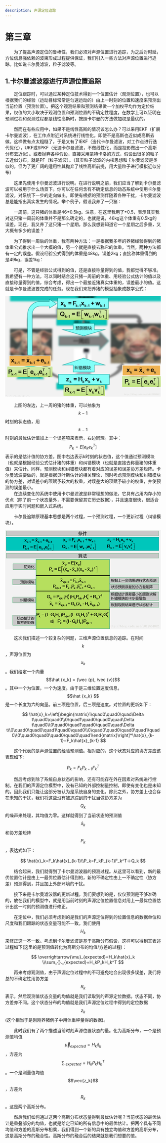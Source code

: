 ```yaml
---
description: 声源定位追踪
---
```


# 第三章

　　为了提高声源定位的鲁棒性，我们必须对声源位置进行追踪，为之后对时延，方位信息强依赖的波束形成过程提供保证，我们引入一些方法对声源位置进行追踪。比如说卡尔曼滤波，粒子滤波等。

## 1.卡尔曼滤波器进行声源位置追踪

　　定位跟踪时，可以通过某种定位技术得到一个位置估计（观测位置），也可以根据我们的经验（运动目标常常是匀速运动的）由上一时刻的位置和速度来预测出当前位置（预测位置）。把这个观测结果和预测结果做一个加权平均作为定位结果，权值的大小取决于观测位置和预测位置的不确定性程度，在数学上可以证明在预测过程和观测过程都是线性高斯时，按照卡尔曼的方法做加权是最优的。

　　然而在有些应用中，如果不是线性高斯的情况该怎么办？可以采用EKF（扩展卡尔曼滤波），在工作点附近对系统进行线性化，即使不是高斯也近似成高斯去做。这样做有点太粗糙了，于是又有了IEKF（迭代卡尔曼滤波，对工作点进行迭代优化），UKF或SPKF（无迹卡尔曼滤波，不做线性化，而是投影做出一个高斯分布去近似）。或者抛弃各种假设，直接采用蒙特卡洛的方式，假设出很多的粒子去近似分布，就是PF（粒子滤波）。（其实粒子滤波的内核思想和卡尔曼滤波是类似的，但为了更广阔的适用性其抛弃了线性高斯前提，用大量粒子进行模拟近似分布）

　　这里先使用卡尔曼滤波进行说明。在进行说明之前，我们应当了解到卡尔曼滤波可以被用于什么场景下。你可以在任何含有不确定信息的动态系统中使用卡尔曼滤波，对系统下一步的走向做出，即使有根据的预测伴随着各种干扰，卡尔曼滤波总是能指出真实发生的情况。举个例子，假设我养了一只猪：

　　一周前，这只猪的体重是46±0.5kg。注意，在这里我用了±0.5，表示其实我对这只猪一周前的体重并不是那么确定的，也就是说，46kg这个体重有0.5kg的误差。现在，我又养了这只猪一个星期。那么我想要知道它一个星期之后多重，又大概有多少的误差？

　　为了得到一周后的体重，我有两种方法：一是根据我多年的养猪经验得到的猪体重公式推求出一个大概的值，另一个就是直接去称它的体重。当然，两种方法都有一定的误差。假设经验公式得到的体重是48kg，误差2kg；直接称体重得到的是49kg，误差1kg：

　　可是，不管是经验公式得到的值，还是直接称量得到的值，我都觉得不够准。我希望有一种方法，可以同时结合这只猪一周前的体重、用经验公式估计的值以及直接称量得到的值，综合考虑，得出一个最接近猪真实体重的，误差最小的值。这就是卡尔曼滤波要完成的任务。现在我们来把养猪的模型抽象成数学公式：

![](../.gitbook/assets/kalman-to-pig.png)

　　上图的左边，上一周的猪的体重，可以抽象为 $$k-1$$ 时刻的状态值，用 $$k-1$$ 时刻的最优估计值加上一个误差项来表示，右边同理。其中： $$P_k=E[e_ke_k^T]$$ 表示的是估计值的协方差。图中右边表示k时刻的状态值，这个值通过预测模块（也就是根据经验公式估计猪的体重）和纠错模块（也就是直接去称量猪的体重值）来估计。同样，预测模块和纠错模块都有着对应的误差和误差协方差矩阵。卡尔曼滤波要做的，就是根据贝叶斯估计的相关理论，同时考虑预测模块和纠错模块的协方差，对误差小的项赋予较大的权重，对误差大的项赋予较小的权重，并使预测的误差最小。 　　  
　　在连续变化的系统中使用卡尔曼滤波是非常理想的做法，它具有占用内存小的优点（除了前一个状态量外，不需要保留其它历史数据），并且速度很快，很适合应用于实时问题和嵌入式系统。

　　卡尔曼追踪原理基本思想是两个过程，一个预测过程，一个更新过程（纠错模块）。

![](../.gitbook/assets/kalman-introduction.png)

　　这次我们描述一个较复杂的问题，三维声源位置信息的追踪。在时间 $$k$$ ，声源位置为 $$x_k$$。我们给定一个向量 $$\hat {x_k} = (\vec {p}, \vec {v})$$ 。其中一个为位置，一个为速度。由于是三维位置速度信息， $$\hat {x_k} $$ 是一个长度为六的向量。前三项是位置，后三项是速度。对位置的更新如下：

$$
\hat{x}_k=\left[\begin{matrix}1\quad0\quad0\quad\Delta t\quad0\quad0\\0\quad1\quad0\quad0\quad\Delta t\quad0\\0\quad0\quad1\quad0\quad0\quad\Delta t\\0\quad0\quad0\quad1\quad0\quad0\\0\quad0\quad0\quad0\quad1\quad0\\0\quad0\quad0\quad0\quad0\quad1\end{matrix}\right]*\hat{x}_{k-1}=F_k\hat{x}_{k-1}
$$

　　这个代表的是声源位置的经验预测值。相对应的，这个状态对应的协方差应该表现如下:

$$
P_k=F_kP_{k-1}F_k^T
$$

　　然后考虑到除了系统自身状态的影响，还有可能存在外在因素对系统进行控制。在我们的声源定位模型中，没有已知的外部控制量控制，即使有变化也是未知的。因此我们只能让这部分被认为是系统自身的变化。除此之外，协方差上也会存在未知的干扰，我们将这些没有被追踪到的干扰当做协方差为 $$Q_k$$ 的噪声来处理，其均值为零。这样就得到了当前状态的预测值 $$\hat{x}_k$$ 和协方差矩阵 $$P_k$$ ，表达式如下：

$$
\hat{x}_k=F_k\hat{x}_{k-1}\\P_k=F_kP_{k-1}F_k^T＋Q_k
$$

　　结合起来，我们就得到了卡尔曼滤波器的预测过程。从这里可以看到，新的最优位置估计是由上一最优位置估计得到的，新的不确定性由上一不确定性（协方差）预测得到，并且加上外部环境的干扰。

　　接下来是卡尔曼滤波器的更新过程。我们要想到的是，仅仅预测是不够准确的，放在我们的模型中，就是用当前时刻的声源定位位置信息对用上一最优位置估计出这一时刻的预测值进行修正。

　　在定位中，我们必须考虑到的是我们的声源定位得到的位置信息的数据单位和尺度和我们跟踪的状态变量可能不一致。我们使用 $$H_k$$ 来修正这一不一致。考虑到卡尔曼滤波是基于高斯分布假设，这样可以得到其表述过程如下\(这里的是预测值转化为高斯分布的均值/方差的过程\)：

$$
\overrightarrow{\mu}_{expected}=H_k\hat{x}_k
\\\sum_{}._{expected}=H_kP_kH_k^T
$$

　　再来考虑观测值，由于声源定位过程中的不可避免地会出现很多误差，我们将总的不确定性用协方差 $$R_k$$ 表示，然后观测值状态变量的均值就是我们读取到的声源定位数据。状态不同，协方差亦不同。这个状态分布的均值就是我们声源定位过程中得到的定位数据 $$z_k$$ \(这个相当于是刚刚养猪例子中用体重秤量得的数据\)。

　　此时我们有了两个描述当前时刻声源位置状态的量。化为高斯分布，一个是预测值均值 $$\vec{\mu}_{expected}=H_k\hat{x}_k$$ ，方差为 $$\sum_{}._{expected}=H_kP_kH_k^T$$ 。一个是测量值均值 $$\vec{z_k}$$ ，方差为 $$R_k$$ 。这是两个高斯分布。

　　然后我们如何通过这两个高斯分布状态量得到最优估计呢？当前状态的最优估计是重叠部分的均值，也就是给定已知的所有信息中的最优估计。把两个具有不同均值和方差的高斯分布相乘，我们得到一个新的具有独立均值和方差的高斯分布，这是高斯分布的融合性。高斯分布的融合后的结果就是我们想要的值。

